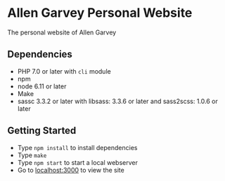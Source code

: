 # Allen Garvey Personal Website

The personal website of Allen Garvey

## Dependencies

* PHP 7.0 or later with `cli` module
* npm
* node 6.11 or later
* Make
* sassc 3.3.2 or later with libsass: 3.3.6 or later and sass2scss: 1.0.6 or later

## Getting Started

* Type `npm install` to install dependencies
* Type `make`
* Type `npm start` to start a local webserver
* Go to [localhost:3000](http://localhost:3000) to view the site